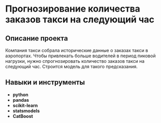 # Прогнозирование количества заказов такси на следующий час

## Описание проекта

Компания такси собрала исторические данные о заказах такси в аэропортах. Чтобы привлекать больше водителей в период пиковой нагрузки, нужно спрогнозировать количество заказов такси на следующий час. Строится модель для такого предсказания.



## Навыки и инструменты

- **python**
- **pandas**
- **scikit-learn**
- **statsmodels**
- **CatBoost**
  
